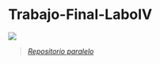 # Trabajo-Final-LaboIV
![](https://img.shields.io/badge/BACK-END-darkred)

> [*Repositorio paralelo*](https://github.com/SomeUserK/Labo4-trabajo-final-front)
